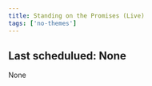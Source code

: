 ```yaml
---
title: Standing on the Promises (Live)
tags: ['no-themes']
---
```


## Last schedulued: None          

None
